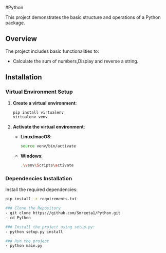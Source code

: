 #Python

This project demonstrates the basic structure and operations of a Python package.

## Overview

The project includes basic functionalities to:
- Calculate the sum of numbers,Display and reverse a string.

## Installation

### Virtual Environment Setup

1. **Create a virtual environment**:
    ```bash
    pip install virtualenv
    virtualenv venv
    ```

2. **Activate the virtual environment**:
    - **Linux/macOS**:
        ```bash
        source venv/bin/activate
        ```
    - **Windows**:
        ```bash
        .\venv\Scripts\activate
        ```

### Dependencies Installation

Install the required dependencies:
```bash
pip install -r requirements.txt

### Clone the Repository
- git clone https://github.com/Smreeta1/Python.git
- cd Python

### Install the project using setup.py:
- python setup.py install

### Run the project
- python main.py
